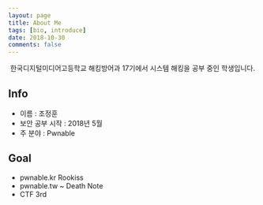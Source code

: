 ```yaml
---
layout: page
title: About Me
tags: [bio, introduce]
date: 2018-10-30
comments: false
---
```


<center>한국디지털미디어고등학교 해킹방어과 17기에서 시스템 해킹을 공부 중인 학생입니다.</center>

## Info
* 이름 : 조정훈
* 보안 공부 시작 : 2018년 5월
* 주 분야 : Pwnable

## Goal
* pwnable.kr Rookiss
* pwnable.tw ~ Death Note
* CTF 3rd
